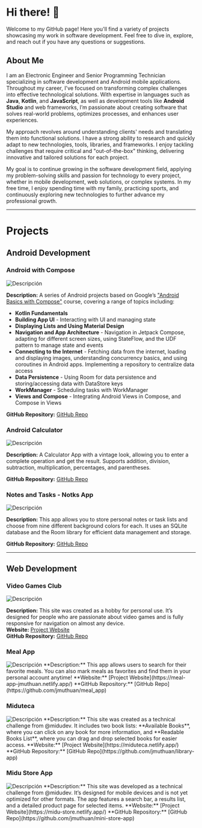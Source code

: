 # Hi there! 👋
Welcome to my GitHub page! Here you'll find a variety of projects showcasing my work in software development. Feel free to dive in, explore, and reach out if you have any questions or suggestions.

## About Me
I am an Electronic Engineer and Senior Programming Technician specializing in software development and Android mobile applications. Throughout my career, I've focused on transforming complex challenges into effective technological solutions. With expertise in languages such as **Java**, **Kotlin**, and **JavaScript**, as well as development tools like **Android Studio** and web frameworks, I’m passionate about creating software that solves real-world problems, optimizes processes, and enhances user experiences.

My approach revolves around understanding clients' needs and translating them into functional solutions. I have a strong ability to research and quickly adapt to new technologies, tools, libraries, and frameworks. I enjoy tackling challenges that require critical and "out-of-the-box" thinking, delivering innovative and tailored solutions for each project.

My goal is to continue growing in the software development field, applying my problem-solving skills and passion for technology to every project, whether in mobile development, web solutions, or complex systems. In my free time, I enjoy spending time with my family, practicing sports, and continuously exploring new technologies to further advance my professional growth.

---

# Projects

## Android Development

### Android with Compose
<!--![Project Screenshot](https://github.com/jmuthuan/jmuthuan/blob/main/resources/screenshoot/android_compose.png)--> 
<img src="https://github.com/jmuthuan/jmuthuan/blob/main/resources/screenshoot/android_compose.png" alt="Descripción" style="max-width: '750'"/>

**Description:** 
A series of Android projects based on Google’s ["Android Basics with Compose"](https://developer.android.com/courses/android-basics-compose/course) course, covering a range of topics including:

* **Kotlin Fundamentals**
* **Building App UI** - Interacting with UI and managing state
* **Displaying Lists and Using Material Design**
* **Navigation and App Architecture** - Navigation in Jetpack Compose, adapting for different screen sizes, using StateFlow, and the UDF pattern to manage state and events
* **Connecting to the Internet** - Fetching data from the internet, loading and displaying images, understanding concurrency basics, and using coroutines in Android apps. Implementing a repository to centralize data access
* **Data Persistence** - Using Room for data persistence and storing/accessing data with DataStore keys
* **WorkManager** - Scheduling tasks with WorkManager
* **Views and Compose** - Integrating Android Views in Compose, and Compose in Views

**GitHub Repository:** 
[GitHub Repo](https://github.com/jmuthuan/android-basics-kotlin)

### Android Calculator
<!--![Project Screenshot](https://github.com/jmuthuan/jmuthuan/blob/main/resources/screenshoot/calculator_app.png) -->
<img src="https://github.com/jmuthuan/jmuthuan/blob/main/resources/screenshoot/calculator_app.png" alt="Descripción" style="max-width: '750'"/>

**Description:** 
A Calculator App with a vintage look, allowing you to enter a complete operation and get the result. Supports addition, division, subtraction, multiplication, percentages, and parentheses.

**GitHub Repository:** 
[GitHub Repo](https://github.com/jmuthuan/AndroidProjects/tree/simpleCalculatorApp)

### Notes and Tasks - Notks App
<!--![Project Screenshot](https://github.com/jmuthuan/jmuthuan/blob/main/resources/screenshoot/mynotks_app.png) -->
<img src="https://github.com/jmuthuan/jmuthuan/blob/main/resources/screenshoot/mynotks_app.png" alt="Descripción" style="max-width: '750'"/>

**Description:** 
This app allows you to store personal notes or task lists and choose from nine different background colors for each. It uses an SQLite database and the Room library for efficient data management and storage.

**GitHub Repository:** 
[GitHub Repo](https://github.com/jmuthuan/AndroidProjects/tree/myNotksApp)

---

## Web Development 

### Video Games Club
<!--![Project Screenshot](https://github.com/jmuthuan/jmuthuan/blob/main/resources/screenshoot/video_games_club_screenshot.png) -->
<img src="https://github.com/jmuthuan/jmuthuan/blob/main/resources/screenshoot/video_games_club_screenshot.png" alt="Descripción" style="max-width: '750'"/>

**Description:** 
This site was created as a hobby for personal use. It’s designed for people who are passionate about video games and is fully responsive for navigation on almost any device.  
**Website:** 
[Project Website](https://video-game-club.netlify.app/)  
**GitHub Repository:** 
[GitHub Repo](https://github.com/jmuthuan/webGames)

### Meal App
<!--![Project Screenshot](https://github.com/jmuthuan/jmuthuan/blob/main/resources/screenshoot/meal_app_screenshot.png) -->
<img src="https://github.com/jmuthuan/jmuthuan/blob/main/resources/screenshoot/meal_app_screenshot.png" alt="Descripción" style="max-width: '750'"/>
**Description:** 
This app allows users to search for their favorite meals. You can also mark meals as favorites and find them in your personal account anytime!  
**Website:** 
[Project Website](https://meal-app-jmuthuan.netlify.app/)  
**GitHub Repository:** 
[GitHub Repo](https://github.com/jmuthuan/meal_app)

### Miduteca
<!--![Project Screenshot](https://github.com/jmuthuan/jmuthuan/blob/main/resources/screenshoot/miduteca_screenshot.png)-->
<img src="https://github.com/jmuthuan/jmuthuan/blob/main/resources/screenshoot/miduteca_screenshot.png" alt="Descripción" style="max-width: '750'"/>
**Description:** 
This site was created as a technical challenge from @midudev. It includes two book lists: **Available Books**, where you can click on any book for more information, and **Readable Books List**, where you can drag and drop selected books for easier access.  
**Website:** 
[Project Website](https://miduteca.netlify.app/)  
**GitHub Repository:** 
[GitHub Repo](https://github.com/jmuthuan/library-app)

### Midu Store App
<!--![Project Screenshot](https://github.com/jmuthuan/jmuthuan/blob/main/resources/screenshoot/midu_store_screenshot.png){max-width: "800"}-->
<img src="https://github.com/jmuthuan/jmuthuan/blob/main/resources/screenshoot/midu_store_screenshot.png" alt="Descripción" style="max-width: '750'"/>
**Description:** 
This site was developed as a technical challenge from @midudev. It’s designed for mobile devices and is not yet optimized for other formats. The app features a search bar, a results list, and a detailed product page for selected items.  
**Website:** 
[Project Website](https://midu-store.netlify.app/)  
**GitHub Repository:** 
[GitHub Repo](https://github.com/jmuthuan/mini-store-app)

<!--


## Installation
Detailed instructions on how to install and run your project.

```bash
git clone https://github.com/your-username/your-repo.git
cd your-repo
npm install




**jmuthuan/jmuthuan** is a ✨ _special_ ✨ repository because its `README.md` (this file) appears on your GitHub profile.

Here are some ideas to get you started:

- 🔭 I’m currently working on ...
- 🌱 I’m currently learning ...
- 👯 I’m looking to collaborate on ...
- 🤔 I’m looking for help with ...
- 💬 Ask me about ...
- 📫 How to reach me: ...
- 😄 Pronouns: ...
- ⚡ Fun fact: ...
-->
